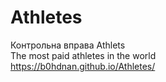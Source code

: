 # Athletes
Контрольна вправа Athlets<br>
The most paid athletes in the world<br>
https://b0hdnan.github.io/Athletes/
